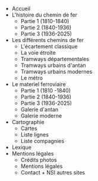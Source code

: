 * Accueil
* L'histoire du chemin de fer
    * Partie 1 (1810-1840)
    * Partie 2 (1840-1936)
    * Partie 3 (1936-2025)
* Les différents chemins de fer
    * L'écartement classique
    * La voie étroite
    * Tramways départementales
    * Tramways urbains d'antan
    * Tramways urbains modernes
    * Le métro
* Le materiel ferroviaire
    * Partie 1 (1810 -1840)
    * Partie 2 (1840-1936)
    * Partie 3 (1936-2025)
    * Galerie d'antan
    * Galerie moderne
* Cartographie
    * Cartes
    * Liste lignes
    * Liste compagnies
* Lexique
* Mentions légales
    * Crédits photos
    * Mentions légales
    * Contact + NSI autres sites